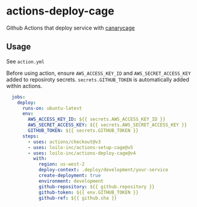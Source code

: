 # actions-deploy-cage

Github Actions that deploy service with [canarycage](https://github.com/loilo-inc/canarycage)

## Usage

See `action.yml`

Before using action, ensure `AWS_ACCESS_KEY_ID` and `AWS_SECRET_ACCESS_KEY` added to reposiroty secrets.
`secrets.GITHUB_TOKEN` is automatically added within actions.

```yaml
  jobs:
    deploy:
      runs-on: ubuntu-latest
      env:
        AWS_ACCESS_KEY_ID: ${{ secrets.AWS_ACCESS_KEY_ID }}
        AWS_SECRET_ACCESS_KEY: ${{ secrets.AWS_SECRET_ACCESS_KEY }}
        GITHUB_TOKEN: ${{ secrets.GITHUB_TOKEN }}
      steps:
        - uses: actions/checkout@v3
        - uses: loilo-inc/actions-setup-cage@v5
        - uses: loilo-inc/actions-deploy-cage@v4
          with:
            region: us-west-2
            deploy-context: .deploy/development/your-service
            create-deployment: true
            environment: development
            github-repository: ${{ github.repository }}
            github-token: ${{ env.GITHUB_TOKEN }}
            github-ref: ${{ github.sha }}
```
